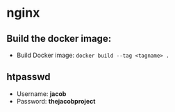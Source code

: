 # nginx

## Build the docker image:

- Build Docker image: `docker build --tag <tagname> .`

## htpasswd

- Username: **jacob**
- Password: **thejacobproject**
 